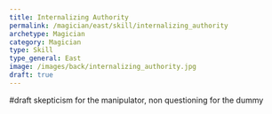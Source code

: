 ```yaml
---
title: Internalizing Authority
permalink: /magician/east/skill/internalizing_authority
archetype: Magician
category: Magician
type: Skill
type_general: East
image: /images/back/internalizing_authority.jpg
draft: true
---
```

#draft skepticism for the manipulator, non questioning for the dummy 
